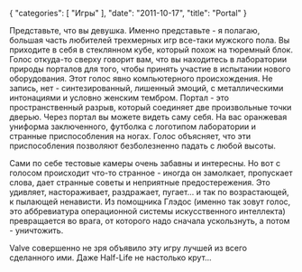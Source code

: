 {
   "categories": [
      "Игры"
   ],
   "date": "2011-10-17",
   "title": "Portal"
}

Представьте, что вы девушка. Именно представьте - я полагаю, большая часть любителей трехмерных игр все-таки мужского пола. Вы приходите в себя в стеклянном кубе, который похож на тюремный блок. Голос откуда-то сверху говорит вам, что вы находитесь в лаборатории природы порталов для того, чтобы принять участие в испытании нового оборудования. Этот голос явно компьютерного происхождения. Не запись, нет - синтезированный, лишенный эмоций, с металлическими интонациями и условно женским тембром. Портал - это пространственный разрыв, который соединяет две произвольные точки дверью. Через портал вы можете видеть саму себя. На вас оранжевая униформа заключенного, футболка с логотипом лаборатории и странные приспособления на ногах. Голос объясняет, что эти приспособления позволяют безболезненно падать с любой высоты.

Сами по себе тестовые камеры очень забавны и интересны. Но вот с голосом происходит что-то странное - иногда он замолкает, пропускает слова, дает странные советы и неприятные предостережения. Это удивляет, настораживает, раздражает, пугает... и так по возрастающей, к пылающей ненависти. Из помощника Глэдос (именно так зовут голос, это аббревиатура операционной системы искусственного интеллекта) превращается во врага, от которого надо сначала ускользнуть, а потом - уничтожить.

Valve совершенно не зря объявило эту игру лучшей из всего сделанного ими. Даже Half-Life не настолько крут...

